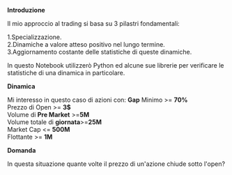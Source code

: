 **Introduzione**  

Il mio approccio al trading si basa su 3 pilastri fondamentali:

1.Specializzazione.    
2.Dinamiche a valore atteso positivo nel lungo termine.  
3.Aggiornamento costante delle statistiche di queste dinamiche.  

In questo Notebook utilizzerò Python ed alcune sue librerie per verificare le statistiche di una dinamica in particolare.

**Dinamica**  

Mi interesso in questo caso di azioni con:
**Gap** Minimo >= **70%**   
Prezzo di Open >= **3$**  
Volume di **Pre Market** >=**5M**  
Volume totale di **giornata**>=**25M**   
Market Cap <= **500M**  
Flottante >= **1M**    

**Domanda**  

In questa situazione quante volte il prezzo di un'azione chiude sotto l'open?

